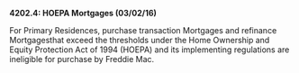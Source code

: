 **4202.4: HOEPA Mortgages (03/02/16)**

For Primary Residences, purchase transaction Mortgages and refinance
Mortgagesthat exceed the thresholds under the Home Ownership and Equity
Protection Act of 1994 (HOEPA) and its implementing regulations are
ineligible for purchase by Freddie Mac.